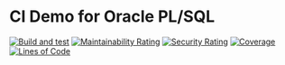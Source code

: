 # CI Demo for Oracle PL/SQL 

[![Build and test](https://github.com/navratil/demo-plsql-ci/actions/workflows/buid.yml/badge.svg)](https://github.com/navratil/demo-plsql-ci/actions/workflows/buid.yml)
[![Maintainability Rating](https://sonarcloud.io/api/project_badges/measure?project=navratil_demo-plsql-ci&metric=sqale_rating)](https://sonarcloud.io/summary/new_code?id=navratil_demo-plsql-ci)
[![Security Rating](https://sonarcloud.io/api/project_badges/measure?project=navratil_demo-plsql-ci&metric=security_rating)](https://sonarcloud.io/summary/new_code?id=navratil_demo-plsql-ci)
[![Coverage](https://sonarcloud.io/api/project_badges/measure?project=navratil_demo-plsql-ci&metric=coverage)](https://sonarcloud.io/summary/new_code?id=navratil_demo-plsql-ci)
[![Lines of Code](https://sonarcloud.io/api/project_badges/measure?project=navratil_demo-plsql-ci&metric=ncloc)](https://sonarcloud.io/summary/new_code?id=navratil_demo-plsql-ci)
